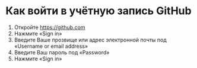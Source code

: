 # Как войти в учётную запись GitHub

1. Откройте https://github.com
2. Нажмите «Sign in»
3. Введите Ваше прозвище или адрес электронной почты под «Username or email address»
4. Введите Ваш пароль под «Password»
5. Нажмите «Sign in»
